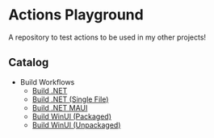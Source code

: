 # Actions Playground

A repository to test actions to be used in my other projects!

## Catalog

- Build Workflows
  - [Build .NET](.github/workflows/build-dotnet.yml)
  - [Build .NET (Single File)](.github/workflows/build-dotnet-singlefile.yml)
  - [Build .NET MAUI](.github/workflows/build-maui.yml)
  - [Build WinUI (Packaged)](.github/workflows/build-winappsdk-packaged.yml)
  - [Build WinUI (Unpackaged)](.github/workflows/build-winappsdk-unpackaged.yml)